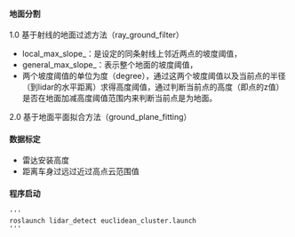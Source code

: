 #### 地面分割
1.0 基于射线的地面过滤方法（ray_ground_filter）
 -  local_max_slope_：是设定的同条射线上邻近两点的坡度阈值，
 -  general_max_slope_：表示整个地面的坡度阈值，
 -  两个坡度阈值的单位为度（degree），通过这两个坡度阈值以及当前点的半径（到lidar的水平距离）求得高度阈值，通过判断当前点的高度（即点的z值）是否在地面加减高度阈值范围内来判断当前点是为地面。


2.0 基于地面平面拟合方法（ground_plane_fitting）


#### 数据标定
 -  雷达安装高度
 -  距离车身过远过近过高点云范围值
#### 程序启动
	'''
	roslaunch lidar_detect euclidean_cluster.launch 
	'''

